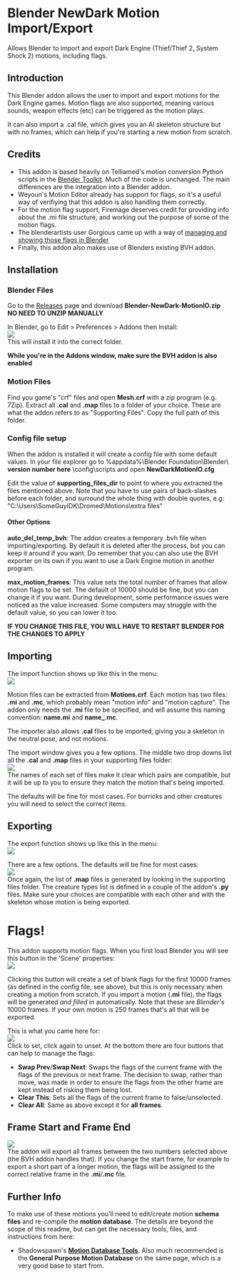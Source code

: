 # Blender NewDark Motion Import/Export
Allows Blender to import and export Dark Engine (Thief/Thief 2, System Shock 2) motions, including flags.

## Introduction
This Blender addon allows the user to import and export motions for the Dark Engine games. Motion flags are also supported, meaning various sounds, weapon effects (etc) can be triggered as the motion plays.

It can also import a .cal file, which gives you an AI skeleton structure but with no frames, which can help if you're starting a new motion from scratch.

## Credits
* This addon is based heavily on Telliamed's motion conversion Python scripts in the [Blender Toolkit](https://www.ttlg.com/forums/showthread.php?t=136431). Much of the code is unchanged. The main differences are the integration into a Blender addon.
* Weyoun's Motion Editor already has support for flags, so it's a useful way of verifiying that this addon is also handling them correctly. 
* For the motion flag support, Firemage deserves credit for providing info about the .mi file structure, and working out the purpose of some of the motion flags.<br>
* The blenderartists user Gorgious came up with a way of [managing and showing those flags in Blender](https://blenderartists.org/t/unique-set-of-properties-per-frame/1467364/2)<br>
* Finally, this addon also makes use of Blenders existing BVH addon.

## Installation
### Blender Files
Go to the [Releases](https://github.com/RSoul82/Blender-NewDark-MotionIO/releases/tag/Release) page and download **Blender-NewDark-MotionIO.zip**<br>
**NO NEED TO UNZIP MANUALLY**

In Blender, go to Edit > Preferences > Addons then Install:<br>
![](/Screenshots/01_install.jpg)<br>
This will install it into the correct folder.

**While you're in the Addons window, make sure the BVH addon is also enabled**

### Motion Files
Find you game's "crf" files and open **Mesh.crf** with a zip program (e.g. 7Zip). Extract all **.cal** and **.map** files to a folder of your choice. These are what the addon refers to as "Supporting Files". Copy the full path of this folder.

### Config file setup
When the addon is installed it will create a config file with some default values. In your file explorer go to %appdata%\Blender Foundation\Blender\ **version number here** \config\scripts and open **NewDarkMotionIO.cfg**

Edit the value of **supporting_files_dir** to point to where you extracted the files mentioned above. Note that you have to use pairs of back-slashes before each folder, and surround the whole thing with double quotes, e.g: "C:\\Users\\SomeGuyIDK\\Dromed\\Motions\\extra files"

#### Other Options
**auto_del_temp_bvh**: The addon creates a temporary .bvh file when importing/exporting. By default it is deleted after the process, but you can keep it around if you want. Do remember that you can also use the BVH exporter on its own if you want to use a Dark Engine motion in another program.

**max_motion_frames**: This value sets the total number of frames that allow motion flags to be set. The default of 10000 should be fine, but you can change it if you want. During development, some performance issues were noticed as the value increased. Some computers may struggle with the default value, so you can lower it too.

**IF YOU CHANGE THIS FILE, YOU WILL HAVE TO RESTART BLENDER FOR THE CHANGES TO APPLY**

## Importing
The import function shows up like this in the menu:<br>
![](/Screenshots/02_import.jpg)<br>

Motion files can be extracted from **Motions.crf**. Each motion has two files: **.mi** and **.mc**, which probably mean "motion info" and "motion capture". The addon only needs the **.mi** file to be specified, and will assume this naming convention: **name.mi** and **name_.mc**.

The importer also allows **.cal** files to be imported, giving you a skeleton in the neutral pose, and not motions.

The import window gives you a few options. The middle two drop downs list all the **.cal** and **.map** files in your supporting files folder:<br>
![](/Screenshots/03_import_options.jpg)<br>
The names of each set of files make it clear which pairs are compatible, but it will be up to you to ensure they match the motion that's being imported.

The defaults will be fine for most cases. For burricks and other creatures you will need to select the correct items.

## Exporting
The export function shows up like this in the menu:<br>
![](/Screenshots/04_export.jpg)<br>

There are a few options. The defaults will be fine for most cases:<br>
![](/Screenshots/05_export_options.jpg)<br>
Once again, the list of **.map** files is generated by looking in the supporting files folder. The creature types list is defined in a couple of the addon's **.py** files. Make sure your choices are compatible with each other and with the skeleton whose motion is being exported.

# Flags!
This addon supports motion flags. When you first load Blender you will see this button in the 'Scene' properties:</br>
![](/Screenshots/06_flags_init.jpg)

Clicking this button will create a set of blank flags for the first 10000 frames (as defined in the config file, see above), but this is only necessary when creating a motion from scratch. If you import a motion (**.mi** file), the flags will be generated *and filled in* automatically. Note that these are *Blender's* 10000 frames. If your own motion is 250 frames that's all that will be exported.

This is what you came here for:<br>
![](/Screenshots/07_flags_buttons.jpg)<br>
Click to set, click again to unset. At the bottom there are four buttons that can help to manage the flags:
* **Swap Prev**/**Swap Next**: Swaps the flags of the current frame with the flags of the previous or next frame. The decision to swap, rather than move, was made in order to ensure the flags from the other frame are kept instead of risking them being lost.
* **Clear This**: Sets all the flags of the current frame to false/unselected.
* **Clear All**: Same as above except it for **all frames**.

## Frame Start and Frame End
![](Screenshots/08_frame_limits.jpg)<br>
The addon will export all frames between the two numbers selected above (the BVH addon handles that). If you change the start frame, for example to export a short part of a longer motion, the flags will be assigned to the correct relative frame in the **.mi**/**.mc** file.

## Further Info
To make use of these motions you'll need to edit/create motion **schema files** and re-compile the **motion database**. The details are beyond the scope of this readme, but can get the necessary tools, files, and instructions from here:
* Shadowspawn's [**Motion Database Tools**](https://www.systemshock.org/index.php?topic=3092.0). Also much recommended is the **General Purpose Motion Database** on the same page, which is a very good base to start from.
